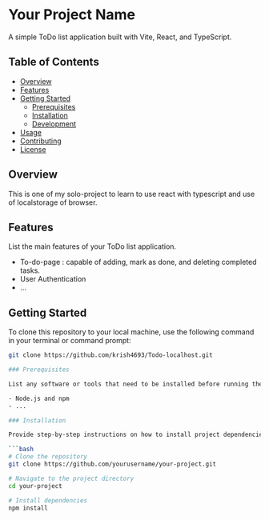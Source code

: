# Your Project Name

A simple ToDo list application built with Vite, React, and TypeScript.

## Table of Contents

- [Overview](#overview)
- [Features](#features)
- [Getting Started](#getting-started)
  - [Prerequisites](#prerequisites)
  - [Installation](#installation)
  - [Development](#development)
- [Usage](#usage)
- [Contributing](#contributing)
- [License](#license)

## Overview

This is one of my solo-project to learn to use react with typescript and use of localstorage of browser.

## Features

List the main features of your ToDo list application.

- To-do-page : capable of adding, mark as done, and deleting completed tasks.
- User Authentication
- ...

## Getting Started

To clone this repository to your local machine, use the following command in your terminal or command prompt:

```bash
git clone https://github.com/krish4693/Todo-localhost.git

### Prerequisites

List any software or tools that need to be installed before running the project.

- Node.js and npm
- ...

### Installation

Provide step-by-step instructions on how to install project dependencies.

```bash
# Clone the repository
git clone https://github.com/yourusername/your-project.git

# Navigate to the project directory
cd your-project

# Install dependencies
npm install
